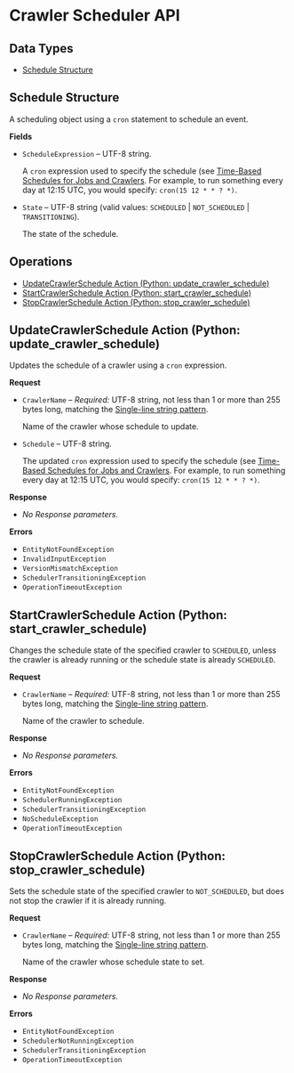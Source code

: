 # Crawler Scheduler API<a name="aws-glue-api-crawler-scheduler"></a>

## Data Types<a name="aws-glue-api-crawler-scheduler-objects"></a>
+ [Schedule Structure](#aws-glue-api-crawler-scheduler-Schedule)

## Schedule Structure<a name="aws-glue-api-crawler-scheduler-Schedule"></a>

A scheduling object using a `cron` statement to schedule an event\.

**Fields**
+ `ScheduleExpression` – UTF\-8 string\.

  A `cron` expression used to specify the schedule \(see [Time\-Based Schedules for Jobs and Crawlers](https://docs.aws.amazon.com/glue/latest/dg/monitor-data-warehouse-schedule.html)\. For example, to run something every day at 12:15 UTC, you would specify: `cron(15 12 * * ? *)`\.
+ `State` – UTF\-8 string \(valid values: `SCHEDULED` \| `NOT_SCHEDULED` \| `TRANSITIONING`\)\.

  The state of the schedule\.

## Operations<a name="aws-glue-api-crawler-scheduler-actions"></a>
+ [UpdateCrawlerSchedule Action \(Python: update\_crawler\_schedule\)](#aws-glue-api-crawler-scheduler-UpdateCrawlerSchedule)
+ [StartCrawlerSchedule Action \(Python: start\_crawler\_schedule\)](#aws-glue-api-crawler-scheduler-StartCrawlerSchedule)
+ [StopCrawlerSchedule Action \(Python: stop\_crawler\_schedule\)](#aws-glue-api-crawler-scheduler-StopCrawlerSchedule)

## UpdateCrawlerSchedule Action \(Python: update\_crawler\_schedule\)<a name="aws-glue-api-crawler-scheduler-UpdateCrawlerSchedule"></a>

Updates the schedule of a crawler using a `cron` expression\. 

**Request**
+ `CrawlerName` – *Required:* UTF\-8 string, not less than 1 or more than 255 bytes long, matching the [Single-line string pattern](aws-glue-api-common.md#aws-glue-api-regex-oneLine)\.

  Name of the crawler whose schedule to update\.
+ `Schedule` – UTF\-8 string\.

  The updated `cron` expression used to specify the schedule \(see [Time\-Based Schedules for Jobs and Crawlers](https://docs.aws.amazon.com/glue/latest/dg/monitor-data-warehouse-schedule.html)\. For example, to run something every day at 12:15 UTC, you would specify: `cron(15 12 * * ? *)`\.

**Response**
+ *No Response parameters\.*

**Errors**
+ `EntityNotFoundException`
+ `InvalidInputException`
+ `VersionMismatchException`
+ `SchedulerTransitioningException`
+ `OperationTimeoutException`

## StartCrawlerSchedule Action \(Python: start\_crawler\_schedule\)<a name="aws-glue-api-crawler-scheduler-StartCrawlerSchedule"></a>

Changes the schedule state of the specified crawler to `SCHEDULED`, unless the crawler is already running or the schedule state is already `SCHEDULED`\.

**Request**
+ `CrawlerName` – *Required:* UTF\-8 string, not less than 1 or more than 255 bytes long, matching the [Single-line string pattern](aws-glue-api-common.md#aws-glue-api-regex-oneLine)\.

  Name of the crawler to schedule\.

**Response**
+ *No Response parameters\.*

**Errors**
+ `EntityNotFoundException`
+ `SchedulerRunningException`
+ `SchedulerTransitioningException`
+ `NoScheduleException`
+ `OperationTimeoutException`

## StopCrawlerSchedule Action \(Python: stop\_crawler\_schedule\)<a name="aws-glue-api-crawler-scheduler-StopCrawlerSchedule"></a>

Sets the schedule state of the specified crawler to `NOT_SCHEDULED`, but does not stop the crawler if it is already running\.

**Request**
+ `CrawlerName` – *Required:* UTF\-8 string, not less than 1 or more than 255 bytes long, matching the [Single-line string pattern](aws-glue-api-common.md#aws-glue-api-regex-oneLine)\.

  Name of the crawler whose schedule state to set\.

**Response**
+ *No Response parameters\.*

**Errors**
+ `EntityNotFoundException`
+ `SchedulerNotRunningException`
+ `SchedulerTransitioningException`
+ `OperationTimeoutException`